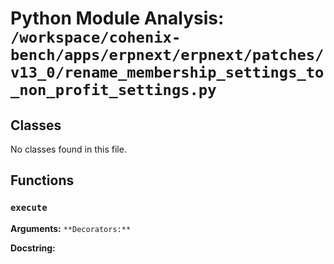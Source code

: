 # Python Module Analysis: `/workspace/cohenix-bench/apps/erpnext/erpnext/patches/v13_0/rename_membership_settings_to_non_profit_settings.py`

## Classes

No classes found in this file.


## Functions

### `execute`
**Arguments:** ``
**Decorators:** ``

**Docstring:**
```

```

